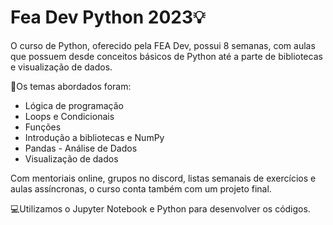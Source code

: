 # Fea Dev Python 2023💡​

O curso de Python, oferecido pela FEA Dev, possui 8 semanas, com aulas que possuem desde conceitos básicos de Python até a parte de bibliotecas e visualização de dados. 

📌​Os temas abordados foram:
- Lógica de programação
- Loops e Condicionais
- Funções
- Introdução a bibliotecas e NumPy
- Pandas - Análise de Dados
- Visualização de dados

Com mentoriais online, grupos no discord, listas semanais de exercícios e aulas assíncronas, o curso conta também com um projeto final. 

​💻​Utilizamos o Jupyter Notebook e Python para desenvolver os códigos. 
